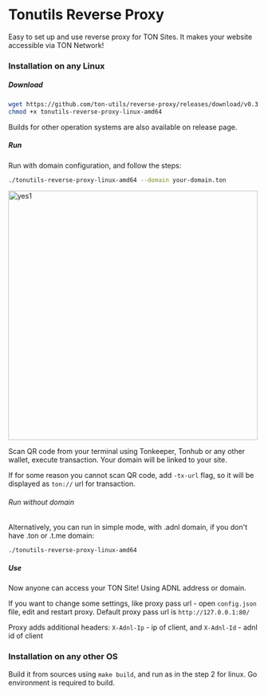 # Tonutils Reverse Proxy
Easy to set up and use reverse proxy for TON Sites.
It makes your website accessible via TON Network!

### Installation on any Linux

##### Download

```sh
wget https://github.com/ton-utils/reverse-proxy/releases/download/v0.3.3/tonutils-reverse-proxy-linux-amd64
chmod +x tonutils-reverse-proxy-linux-amd64
```

Builds for other operation systems are also available on release page.

##### Run

Run with domain configuration, and follow the steps:

```sh
./tonutils-reverse-proxy-linux-amd64 --domain your-domain.ton 
```

<img width="500" alt="yes1" src="https://user-images.githubusercontent.com/9332353/210967656-182b0d0f-6954-49c9-bf8a-40f5b4a61aa7.png">

Scan QR code from your terminal using Tonkeeper, Tonhub or any other wallet, execute transaction. Your domain will be linked to your site. 

If for some reason you cannot scan QR code, add `-tx-url` flag, so it will be displayed as `ton://` url for transaction.

###### Run without domain

Alternatively, you can run in simple mode, with .adnl domain, if you don't have .ton or .t.me domain:

```sh
./tonutils-reverse-proxy-linux-amd64
```

##### Use

Now anyone can access your TON Site! Using ADNL address or domain. 

If you want to change some settings, like proxy pass url - open `config.json` file, edit and restart proxy. Default proxy pass url is `http://127.0.0.1:80/`

Proxy adds additional headers:
`X-Adnl-Ip` - ip of client, and `X-Adnl-Id` - adnl id of client

### Installation on any other OS

Build it from sources using `make build`, and run as in the step 2 for linux. Go environment is required to build.
